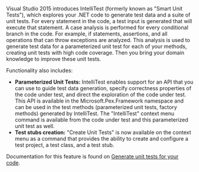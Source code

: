 <properties
    pageTitle="IntelliTest for .NET"
    description="IntelliTest automatically generates unit tests for your code to increase code path coverage dramatically."
    slug="testing"
    order="400"    
    keywords="visual studio, vs2015, vs, visualstudio, productivity, ide, testing, IntelliTest, unit tests, unit testing"
/>

Visual Studio 2015 introduces IntelliTest (formerly known as "Smart Unit Tests"), which explores your .NET code to generate test data and a suite of unit tests. For every statement in the code, a test input is generated that will execute that statement. A case analysis is performed for every conditional branch in the code. For example, if statements, assertions, and all operations that can throw exceptions are analyzed. This analysis is used to generate test data for a parameterized unit test for each of your methods, creating unit tests with high code coverage. Then you bring your domain knowledge to improve these unit tests.

Functionality also includes:

- **Parameterized Unit Tests:** IntelliTest enables support for an API that you can use to guide test data generation, specify correctness properties of the code under test, and direct the exploration of the code under test. This API is available in the Microsoft.Pex.Framework namespace and can be used in the test methods (parameterized unit tests, factory methods) generated by IntelliTest. The "IntelliTest" context menu command is available from the code under test and this parameterized unit test as well.
- **Test stubs creation:** "Create Unit Tests" is now available on the context menu as a command that provides the ability to create and configure a test project, a test class, and a test stub.

Documentation for this feature is found on [Generate unit tests for your code](https://msdn.microsoft.com/library/dn823749(v=vs.140).aspx).
